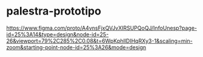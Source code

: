 # palestra-prototipo

https://www.figma.com/proto/A4vnsFjxQVJvXIRSUPQoQJ/InfoUnesp?page-id=25%3A14&type=design&node-id=25-26&viewport=79%2C285%2C0.08&t=6WpKphllDIHqRXy3-1&scaling=min-zoom&starting-point-node-id=25%3A26&mode=design
